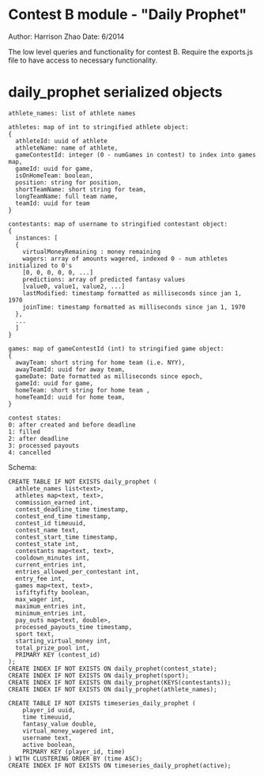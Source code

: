 Contest B module - "Daily Prophet"
====================================
Author: Harrison Zhao
Date: 6/2014

The low level queries and functionality for contest B.
Require the exports.js file to have access to necessary functionality.

daily_prophet serialized objects
===================================================
    athlete_names: list of athlete names

    athletes: map of int to stringified athlete object:
    {
      athleteId: uuid of athlete
      athleteName: name of athlete,
      gameContestId: integer (0 - numGames in contest) to index into games map,
      gameId: uuid for game,
      isOnHomeTeam: boolean,
      position: string for position,
      shortTeamName: short string for team,
      longTeamName: full team name,
      teamId: uuid for team
    }

    contestants: map of username to stringified contestant object:
    {
      instances: [
      {
        virtualMoneyRemaining : money remaining
        wagers: array of amounts wagered, indexed 0 - num athletes initialized to 0's
        [0, 0, 0, 0, 0, ...]
        predictions: array of predicted fantasy values
        [value0, value1, value2, ...]
        lastModified: timestamp formatted as milliseconds since jan 1, 1970
        joinTime: timestamp formatted as milliseconds since jan 1, 1970
      },
      ...
      ]
    }

    games: map of gameContestId (int) to stringified game object:
    {
      awayTeam: short string for home team (i.e. NYY),
      awayTeamId: uuid for away team,
      gameDate: Date formatted as milliseconds since epoch,
      gameId: uuid for game,
      homeTeam: short string for home team ,
      homeTeamId: uuid for home team,
    }

    contest states:
    0: after created and before deadline
    1: filled
    2: after deadline
    3: processed payouts
    4: cancelled

Schema: 

    CREATE TABLE IF NOT EXISTS daily_prophet (
      athlete_names list<text>,
      athletes map<text, text>,
      commission_earned int,
      contest_deadline_time timestamp,
      contest_end_time timestamp,
      contest_id timeuuid,
      contest_name text,
      contest_start_time timestamp,
      contest_state int,
      contestants map<text, text>,
      cooldown_minutes int,
      current_entries int,
      entries_allowed_per_contestant int,
      entry_fee int,
      games map<text, text>,
      isfiftyfifty boolean,
      max_wager int,
      maximum_entries int,
      minimum_entries int,
      pay_outs map<text, double>,
      processed_payouts_time timestamp,
      sport text,
      starting_virtual_money int,
      total_prize_pool int,
      PRIMARY KEY (contest_id)
    );
    CREATE INDEX IF NOT EXISTS ON daily_prophet(contest_state);
    CREATE INDEX IF NOT EXISTS ON daily_prophet(sport);
    CREATE INDEX IF NOT EXISTS ON daily_prophet(KEYS(contestants));
    CREATE INDEX IF NOT EXISTS ON daily_prophet(athlete_names);

    CREATE TABLE IF NOT EXISTS timeseries_daily_prophet (
        player_id uuid,
        time timeuuid,
        fantasy_value double,
        virtual_money_wagered int,
        username text,
        active boolean,
        PRIMARY KEY (player_id, time)
    ) WITH CLUSTERING ORDER BY (time ASC);
    CREATE INDEX IF NOT EXISTS ON timeseries_daily_prophet(active);